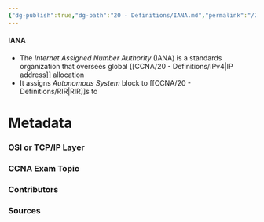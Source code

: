 ```yaml
---
{"dg-publish":true,"dg-path":"20 - Definitions/IANA.md","permalink":"/20-definitions/iana/","tags":["defs_ccna"]}
---
```


#### IANA
- The *Internet Assigned Number Authority* (IANA) is a standards organization that oversees global [[CCNA/20 - Definitions/IPv4\|IP address]] allocation
- It assigns *Autonomous System* block to [[CCNA/20 - Definitions/RIR\|RIR]]s to 





# Metadata
### OSI or TCP/IP Layer

### CCNA Exam Topic

### Contributors

### Sources


